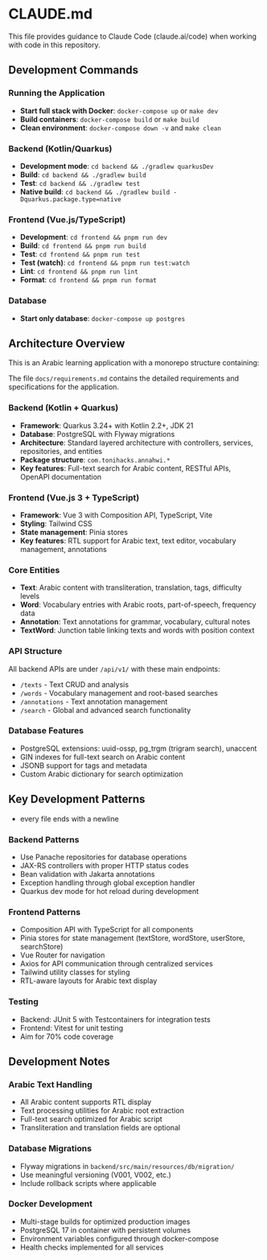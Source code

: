 # CLAUDE.md

This file provides guidance to Claude Code (claude.ai/code) when working with code in this repository.

## Development Commands

### Running the Application
- **Start full stack with Docker**: `docker-compose up` or `make dev`
- **Build containers**: `docker-compose build` or `make build`
- **Clean environment**: `docker-compose down -v` and `make clean`

### Backend (Kotlin/Quarkus)
- **Development mode**: `cd backend && ./gradlew quarkusDev`
- **Build**: `cd backend && ./gradlew build`
- **Test**: `cd backend && ./gradlew test`
- **Native build**: `cd backend && ./gradlew build -Dquarkus.package.type=native`

### Frontend (Vue.js/TypeScript)
- **Development**: `cd frontend && pnpm run dev`
- **Build**: `cd frontend && pnpm run build`
- **Test**: `cd frontend && pnpm run test`
- **Test (watch)**: `cd frontend && pnpm run test:watch`
- **Lint**: `cd frontend && pnpm run lint`
- **Format**: `cd frontend && pnpm run format`

### Database
- **Start only database**: `docker-compose up postgres`

## Architecture Overview

This is an Arabic learning application with a monorepo structure containing:

The file `docs/requirements.md` contains the detailed requirements and specifications for the application.

### Backend (Kotlin + Quarkus)
- **Framework**: Quarkus 3.24+ with Kotlin 2.2+, JDK 21
- **Database**: PostgreSQL with Flyway migrations
- **Architecture**: Standard layered architecture with controllers, services, repositories, and entities
- **Package structure**: `com.tonihacks.annahwi.*`
- **Key features**: Full-text search for Arabic content, RESTful APIs, OpenAPI documentation

### Frontend (Vue.js 3 + TypeScript)
- **Framework**: Vue 3 with Composition API, TypeScript, Vite
- **Styling**: Tailwind CSS
- **State management**: Pinia stores
- **Key features**: RTL support for Arabic text, text editor, vocabulary management, annotations

### Core Entities
- **Text**: Arabic content with transliteration, translation, tags, difficulty levels
- **Word**: Vocabulary entries with Arabic roots, part-of-speech, frequency data
- **Annotation**: Text annotations for grammar, vocabulary, cultural notes
- **TextWord**: Junction table linking texts and words with position context

### API Structure
All backend APIs are under `/api/v1/` with these main endpoints:
- `/texts` - Text CRUD and analysis
- `/words` - Vocabulary management and root-based searches
- `/annotations` - Text annotation management  
- `/search` - Global and advanced search functionality

### Database Features
- PostgreSQL extensions: uuid-ossp, pg_trgm (trigram search), unaccent
- GIN indexes for full-text search on Arabic content
- JSONB support for tags and metadata
- Custom Arabic dictionary for search optimization

## Key Development Patterns

- every file ends with a newline

### Backend Patterns
- Use Panache repositories for database operations
- JAX-RS controllers with proper HTTP status codes
- Bean validation with Jakarta annotations
- Exception handling through global exception handler
- Quarkus dev mode for hot reload during development

### Frontend Patterns
- Composition API with TypeScript for all components
- Pinia stores for state management (textStore, wordStore, userStore, searchStore)
- Vue Router for navigation
- Axios for API communication through centralized services
- Tailwind utility classes for styling
- RTL-aware layouts for Arabic text display

### Testing
- Backend: JUnit 5 with Testcontainers for integration tests
- Frontend: Vitest for unit testing
- Aim for 70% code coverage

## Development Notes

### Arabic Text Handling
- All Arabic content supports RTL display
- Text processing utilities for Arabic root extraction
- Full-text search optimized for Arabic script
- Transliteration and translation fields are optional

### Database Migrations
- Flyway migrations in `backend/src/main/resources/db/migration/`
- Use meaningful versioning (V001, V002, etc.)
- Include rollback scripts where applicable

### Docker Development
- Multi-stage builds for optimized production images
- PostgreSQL 17 in container with persistent volumes
- Environment variables configured through docker-compose
- Health checks implemented for all services
